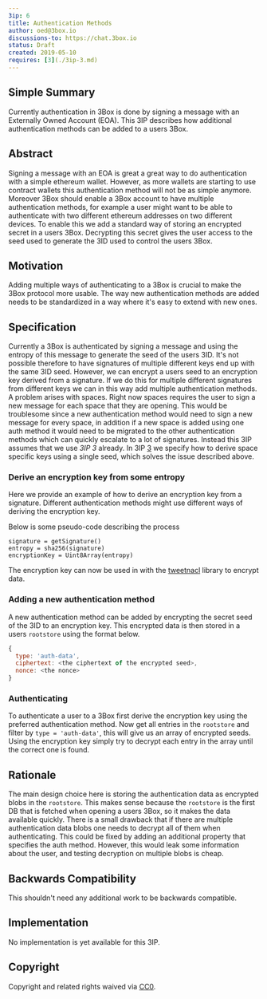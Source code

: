 ```yaml
---
3ip: 6
title: Authentication Methods
author: oed@3box.io
discussions-to: https://chat.3box.io
status: Draft
created: 2019-05-10
requires: [3](./3ip-3.md)
---
```



## Simple Summary
Currently authentication in 3Box is done by signing a message with an Externally Owned Account (EOA). This 3IP describes how additional authentication methods can be added to a users 3Box.

## Abstract
Signing a message with an EOA is great a great way to do authentication with a simple ethereum wallet. However, as more wallets are starting to use contract wallets this authentication method will not be as simple anymore. Moreover 3Box should enable a 3Box account to have multiple authentication methods, for example a user might want to be able to authenticate with two different ethereum addresses on two different devices. To enable this we add a standard way of storing an encrypted secret in a users 3Box. Decrypting this secret gives the user access to the seed used to generate the 3ID used to control the users 3Box.

## Motivation
Adding multiple ways of authenticating to a 3Box is crucial to make the 3Box protocol more usable. The way new authentication methods are added needs to be standardized in a way where it's easy to extend with new ones.

## Specification
Currently a 3Box is authenticated by signing a message and using the entropy of this message to generate the seed of the users 3ID. It's not possible therefore to have signatures of multiple different keys end up with the same 3ID seed. However, we can encrypt a users seed to an encryption key derived from a signature. If we do this for multiple different signatures from different keys we can in this way add multiple authentication methods. A problem arises with spaces. Right now spaces requires the user to sign a new message for each space that they are opening. This would be troublesome since a new authentication method would need to sign a new message for every space, in addition if a new space is added using one auth method it would need to be migrated to the other authentication methods which can quickly escalate to a lot of signatures. Instead this 3IP assumes that we use *3IP 3* already. In 3IP [3](./3ip-3.md) we specify how to derive space specific keys using a single seed, which solves the issue described above.

### Derive an encryption key from some entropy
Here we provide an example of how to derive an encryption key from a signature. Different authentication methods might use different ways of deriving the encryption key.

Below is some pseudo-code describing the process
```
signature = getSignature()
entropy = sha256(signature)
encryptionKey = Uint8Array(entropy)
```
The encryption key can now be used in with the [tweetnacl](https://github.com/dchest/tweetnacl-js) library to encrypt data.


### Adding a new authentication method
A new authentication method can be added by encrypting the secret seed of the 3ID to an encryption key. This encrypted data is then stored in a users `rootstore` using the format below.
```js
{
  type: 'auth-data',
  ciphertext: <the ciphertext of the encrypted seed>,
  nonce: <the nonce>
}
```

### Authenticating
To authenticate a user to a 3Box first derive the encryption key using the preferred authentication method. Now get all entries in the `rootstore` and filter by `type = 'auth-data'`, this will give us an array of encrypted seeds. Using the encryption key simply try to decrypt each entry in the array until the correct one is found.

## Rationale
The main design choice here is storing the authentication data as encrypted blobs in the `rootstore`. This makes sense because the `rootstore` is the first DB that is fetched when opening a users 3Box, so it makes the data available quickly. There is a small drawback that if there are multiple authentication data blobs one needs to decrypt all of them when authenticating. This could be fixed by adding an additional property that specifies the auth method. However, this would leak some information about the user, and testing decryption on multiple blobs is cheap.

## Backwards Compatibility
This shouldn't need any additional work to be backwards compatible.

## Implementation
No implementation is yet available for this 3IP.

## Copyright
Copyright and related rights waived via [CC0](https://creativecommons.org/publicdomain/zero/1.0/).
